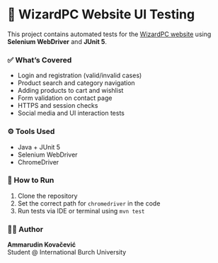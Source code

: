 # 🧪 WizardPC Website UI Testing

This project contains automated tests for the [WizardPC website](https://www.wizardpc.ba/) using **Selenium WebDriver** and **JUnit 5**.

### ✅ What’s Covered

- Login and registration (valid/invalid cases)
- Product search and category navigation
- Adding products to cart and wishlist
- Form validation on contact page
- HTTPS and session checks
- Social media and UI interaction tests

### ⚙️ Tools Used

- Java + JUnit 5
- Selenium WebDriver
- ChromeDriver

### 🚀 How to Run

1. Clone the repository
2. Set the correct path for `chromedriver` in the code
3. Run tests via IDE or terminal using `mvn test`

### 👨‍💻 Author

**Ammarudin Kovačević**  
Student @ International Burch University